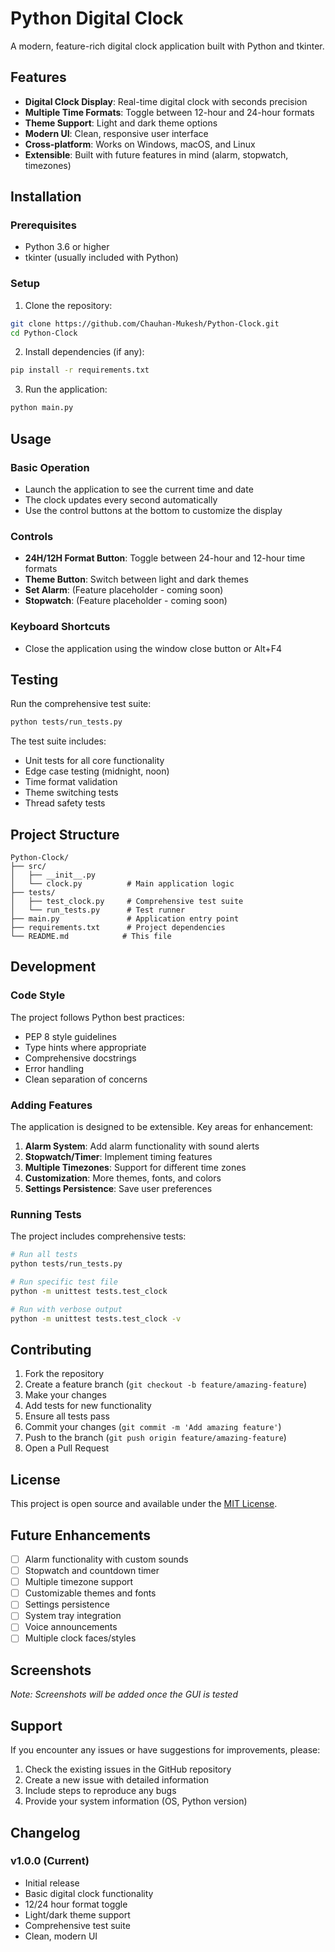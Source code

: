 # Python Digital Clock

A modern, feature-rich digital clock application built with Python and tkinter.

## Features

- **Digital Clock Display**: Real-time digital clock with seconds precision
- **Multiple Time Formats**: Toggle between 12-hour and 24-hour formats
- **Theme Support**: Light and dark theme options
- **Modern UI**: Clean, responsive user interface
- **Cross-platform**: Works on Windows, macOS, and Linux
- **Extensible**: Built with future features in mind (alarm, stopwatch, timezones)

## Installation

### Prerequisites

- Python 3.6 or higher
- tkinter (usually included with Python)

### Setup

1. Clone the repository:
```bash
git clone https://github.com/Chauhan-Mukesh/Python-Clock.git
cd Python-Clock
```

2. Install dependencies (if any):
```bash
pip install -r requirements.txt
```

3. Run the application:
```bash
python main.py
```

## Usage

### Basic Operation

- Launch the application to see the current time and date
- The clock updates every second automatically
- Use the control buttons at the bottom to customize the display

### Controls

- **24H/12H Format Button**: Toggle between 24-hour and 12-hour time formats
- **Theme Button**: Switch between light and dark themes
- **Set Alarm**: (Feature placeholder - coming soon)
- **Stopwatch**: (Feature placeholder - coming soon)

### Keyboard Shortcuts

- Close the application using the window close button or Alt+F4

## Testing

Run the comprehensive test suite:

```bash
python tests/run_tests.py
```

The test suite includes:
- Unit tests for all core functionality
- Edge case testing (midnight, noon)
- Time format validation
- Theme switching tests
- Thread safety tests

## Project Structure

```
Python-Clock/
├── src/
│   ├── __init__.py
│   └── clock.py          # Main application logic
├── tests/
│   ├── test_clock.py     # Comprehensive test suite
│   └── run_tests.py      # Test runner
├── main.py               # Application entry point
├── requirements.txt      # Project dependencies
└── README.md            # This file
```

## Development

### Code Style

The project follows Python best practices:
- PEP 8 style guidelines
- Type hints where appropriate
- Comprehensive docstrings
- Error handling
- Clean separation of concerns

### Adding Features

The application is designed to be extensible. Key areas for enhancement:

1. **Alarm System**: Add alarm functionality with sound alerts
2. **Stopwatch/Timer**: Implement timing features
3. **Multiple Timezones**: Support for different time zones
4. **Customization**: More themes, fonts, and colors
5. **Settings Persistence**: Save user preferences

### Running Tests

The project includes comprehensive tests:

```bash
# Run all tests
python tests/run_tests.py

# Run specific test file
python -m unittest tests.test_clock

# Run with verbose output
python -m unittest tests.test_clock -v
```

## Contributing

1. Fork the repository
2. Create a feature branch (`git checkout -b feature/amazing-feature`)
3. Make your changes
4. Add tests for new functionality
5. Ensure all tests pass
6. Commit your changes (`git commit -m 'Add amazing feature'`)
7. Push to the branch (`git push origin feature/amazing-feature`)
8. Open a Pull Request

## License

This project is open source and available under the [MIT License](LICENSE).

## Future Enhancements

- [ ] Alarm functionality with custom sounds
- [ ] Stopwatch and countdown timer
- [ ] Multiple timezone support
- [ ] Customizable themes and fonts
- [ ] Settings persistence
- [ ] System tray integration
- [ ] Voice announcements
- [ ] Multiple clock faces/styles

## Screenshots

*Note: Screenshots will be added once the GUI is tested*

## Support

If you encounter any issues or have suggestions for improvements, please:

1. Check the existing issues in the GitHub repository
2. Create a new issue with detailed information
3. Include steps to reproduce any bugs
4. Provide your system information (OS, Python version)

## Changelog

### v1.0.0 (Current)
- Initial release
- Basic digital clock functionality
- 12/24 hour format toggle
- Light/dark theme support
- Comprehensive test suite
- Clean, modern UI
